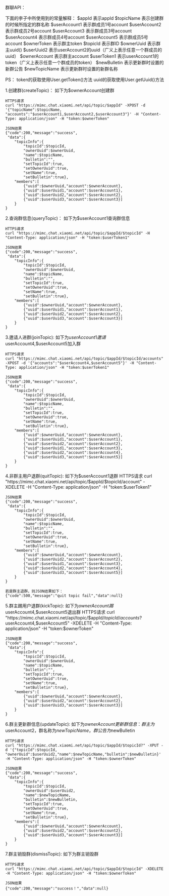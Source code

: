 
群聊API：

下面的李子中所使用到的常量解释：
	$appId						表示appId
	$topicName					表示创建群的时候所指定的群名称
	$userAccount1				表示群成员1号account
	$userAccount2				表示群成员2号account
	$userAccount3				表示群成员3号account
	$userAccount4				表示群成员4号account
	$userAccount5				表示群成员5号account
	$ownerToken					表示群主token
	$topicId					表示群ID
	$ownerUuid					表示群主uuid()
	$userUuid2					表示userAccount2的uuid（广义上表示任意一个群成员的uuid）
	$ownerAccount				表示群主account
	$userToken1					表示userAccount1的token（广义上表示任意一个群成员的token）
	$newBulletin				表示更新群时设置的新群公告
	$newTopicName				表示更新群时设置的新群名称

PS：
	token的获取使用User.getToken()方法
	uuid的获取使用User.getUuid()方法

1.创建群(createTopic)：
	如下为$ownerAccount创建群
	
	HTTPS请求
	curl "https://mimc.chat.xiaomi.net/api/topic/$appId" -XPOST -d '{"topicName":$topicName, "accounts":"$userAccount1,$userAccount2,$userAccount3"}' -H "Content-Type: application/json" -H "token:$ownerToken"
	
	JSON结果
	{"code":200,"message":"success",
	 "data":{
		"topicInfo":{
			"topicId":$topicId,
			"ownerUuid":$ownerUuid,
			"name":$topicName,
			"bulletin":"",
			"setTopicId":true,
			"setOwnerUuid":true,
			"setName":true,
			"setBulletin":true},
		"members":[
			{"uuid":$ownerUuid,"account":$ownerAccount},
			{"uuid":$userUuid1,"account":$userAccount1},
			{"uuid":$userUuid2,"account":$userAccount2},
			{"uuid":$userUuid3,"account":$userAccount3}]
		}
	}
	
2.查询群信息(queryTopic)：
	如下为$userAccount1查询群信息
	
	HTTPS请求
	curl "https://mimc.chat.xiaomi.net/api/topic/$appId/$topicId" -H "Content-Type: application/json" -H "token:$userToken1"
	
	JSON结果
	{"code":200,"message":"success",
	 "data":{
		"topicInfo":{
			"topicId":$topicId,
			"ownerUuid":$ownerUuid,
			"name":$topicName,
			"bulletin":"",
			"setTopicId":true,
			"setOwnerUuid":true,
			"setName":true,
			"setBulletin":true},
		"members":[
			{"uuid":$ownerUuid,"account":$ownerAccount},
			{"uuid":$userUuid1,"account":$userAccount1},
			{"uuid":$userUuid2,"account":$userAccount2},
			{"uuid":$userUuid3,"account":$userAccount3}]
		}
	}
	
3.邀请人进群(joinTopic):
	如下为$userAccount1邀请$userAccount4,$userAccount5加入群
	
	HTTPS请求
	curl "https://mimc.chat.xiaomi.net/api/topic/$appId/$topicId/accounts" -XPOST -d '{"accounts":"$userAccount4,$userAccount5"}' -H "Content-Type: application/json" -H "token:$userToken1"
	
	JSON结果
	{"code":200,"message":"success",
	 "data":{
		"topicInfo":{
			"topicId":$topicId,
			"ownerUuid":$ownerUuid,
			"name":$topicName,
			"bulletin":"",
			"setTopicId":true,
			"setOwnerUuid":true,
			"setName":true,
			"setBulletin":true},
		"members":[
			{"uuid":$ownerUuid,"account":$ownerAccount},
			{"uuid":$userUuid1,"account":$userAccount1},
			{"uuid":$userUuid2,"account":$userAccount2},
			{"uuid":$userUuid1,"account":$userAccount3},
			{"uuid":$userUuid2,"account":$userAccount4},
			{"uuid":$userUuid3,"account":$userAccount5}]
		}
	}
	
4.非群主用户退群(quitTopic):
	如下为$userAccount1退群
	HTTPS请求
	curl "https://mimc.chat.xiaomi.net/api/topic/$appId/$topicId/account" -XDELETE -H "Content-Type: application/json" -H "token:$userToken1"
	
	JSON结果
	{"code":200,"message":"success",
	 "data":{
		"topicInfo":{
			"topicId":$topicId,
			"ownerUuid":$ownerUuid,
			"name":$topicName,
			"bulletin":"",
			"setTopicId":true,
			"setOwnerUuid":true,
			"setName":true,
			"setBulletin":true},
		"members":[
			{"uuid":$ownerUuid,"account":$ownerAccount},
			{"uuid":$userUuid2,"account":$userAccount2},
			{"uuid":$userUuid1,"account":$userAccount3},
			{"uuid":$userUuid2,"account":$userAccount4},
			{"uuid":$userUuid3,"account":$userAccount5}]
		}
	}
	
	若是群主退群，则JSON结果如下：
	{"code":500,"message":"quit topic fail","data":null}
	
5.群主踢用户退群(kickTopic):
	如下为$ownerAccount踢$userAccount4,$userAccount5退出群
	HTTPS请求
	curl "https://mimc.chat.xiaomi.net/api/topic/$appId/$topicId/accounts?$userAccount4,$userAccount5" -XDELETE -H "Content-Type: application/json" -H "token:$ownerToken"
	
	JSON结果
	{"code":200,"message":"success",
	 "data":{
		"topicInfo":{
			"topicId":$topicId,
			"ownerUuid":$ownerUuid,
			"name":$topicName,
			"bulletin":"",
			"setTopicId":true,
			"setOwnerUuid":true,
			"setName":true,
			"setBulletin":true},
		"members":[
			{"uuid":$ownerUuid,"account":$ownerAccount},
			{"uuid":$userUuid2,"account":$userAccount2},
			{"uuid":$userUuid3,"account":$userAccount3}]
		}
	}
	
6.群主更新群信息(updateTopic):
	如下为$ownerAccount更新群信息：群主为$userAccount2，群名称为$newTopicName，群公告为$newBulletin
	
	HTTPS请求
	curl "https://mimc.chat.xiaomi.net/api/topic/$appId/$topicId?" -XPUT -d '{"topicId":$topicId, "ownerUuid":$userUuid2,"name":$newTopicName,"bulletin":$newBulletin}' -H "Content-Type: application/json" -H "token:$ownerToken"
	
	JSON结果
	{"code":200,"message":"success",
	 "data":{
		"topicInfo":{
			"topicId":$topicId,
			"ownerUuid":$userUuid2,
			"name":$newTopicName,
			"bulletin":$newBulletin,
			"setTopicId":true,
			"setOwnerUuid":true,
			"setName":true,
			"setBulletin":true},
		"members":[
			{"uuid":$ownerUuid,"account":$ownerAccount},
			{"uuid":$userUuid2,"account":$userAccount2},
			{"uuid":$userUuid3,"account":$userAccount3}]
		}
	}
	
7.群主销毁群(dismissTopic):
	如下为群主销毁群
	
	HTTPS请求
	curl "https://mimc.chat.xiaomi.net/api/topic/$appId/$topicId" -XDELETE -H "Content-Type: application/json" -H "token:$ownerToken"
	
	JSON结果
	{"code":200,"message":"success！","data":null}
